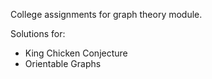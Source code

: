 College assignments for graph theory module.

Solutions for:
* King Chicken Conjecture
* Orientable Graphs
